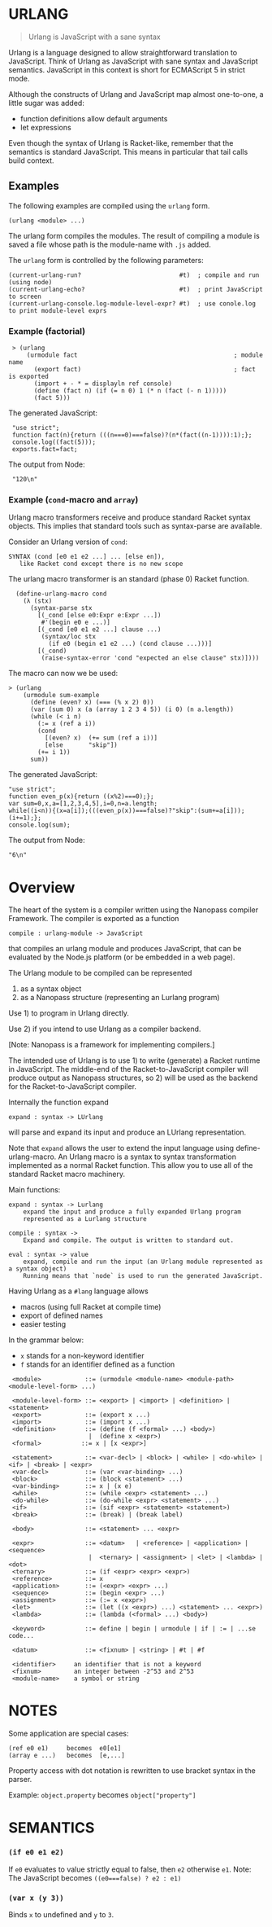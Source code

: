 # URLANG

> Urlang is JavaScript with a sane syntax

Urlang is a language designed to allow straightforward translation to JavaScript.
Think of Urlang as JavaScript with sane syntax and JavaScript semantics.
JavaScript in this context is short for ECMAScript 5 in strict mode.

Although the constructs of Urlang and JavaScript map almost one-to-one,
a little sugar was added:
  * function definitions allow default arguments
  * let expressions

Even though the syntax of Urlang is Racket-like, remember that the
semantics is standard JavaScript. This means in particular that tail calls
build context.


## Examples

The following examples are compiled using the `urlang` form.

    (urlang <module> ...)

The urlang form compiles the modules. The result of compiling
a module is saved a file whose path is the module-name with `.js`
added.

The `urlang` form is controlled by the following parameters:

    (current-urlang-run?                           #t)  ; compile and run (using node)
    (current-urlang-echo?                          #t)  ; print JavaScript to screen
    (current-urlang-console.log-module-level-expr? #t)  ; use conole.log to print module-level exprs


### Example (factorial)

     > (urlang
         (urmodule fact                                           ; module name
           (export fact)                                          ; fact is exported
           (import + - * = displayln ref console)
           (define (fact n) (if (= n 0) 1 (* n (fact (- n 1)))))
           (fact 5)))

The generated JavaScript:

     "use strict";
     function fact(n){return (((n===0)===false)?(n*(fact((n-1)))):1);};
     console.log((fact(5)));
     exports.fact=fact;

The output from Node:

     "120\n"


### Example (`cond`-macro and `array`)

Urlang macro transformers receive and produce standard Racket syntax objects.
This implies that standard tools such as syntax-parse are available.

Consider an Urlang version of `cond`:

    SYNTAX (cond [e0 e1 e2 ...] ... [else en]), 
       like Racket cond except there is no new scope 

 The urlang macro transformer is an standard (phase 0) Racket function.

      (define-urlang-macro cond
        (λ (stx)   
          (syntax-parse stx
            [(_cond [else e0:Expr e:Expr ...])
             #'(begin e0 e ...)]
            [(_cond [e0 e1 e2 ...] clause ...)
             (syntax/loc stx
               (if e0 (begin e1 e2 ...) (cond clause ...)))]
            [(_cond)
             (raise-syntax-error 'cond "expected an else clause" stx)])))
             
 The macro can now we be used:
             
    > (urlang
        (urmodule sum-example
          (define (even? x) (=== (% x 2) 0))
          (var (sum 0) x (a (array 1 2 3 4 5)) (i 0) (n a.length))
          (while (< i n)
            (:= x (ref a i))
            (cond
              [(even? x)  (+= sum (ref a i))]
              [else       "skip"])
            (+= i 1))
          sum))

The generated JavaScript:

    "use strict";
    function even_p(x){return ((x%2)===0);};
    var sum=0,x,a=[1,2,3,4,5],i=0,n=a.length;
    while((i<n)){(x=a[i]);(((even_p(x))===false)?"skip":(sum+=a[i]));(i+=1);};
    console.log(sum);

The output from Node:

    "6\n"

# Overview

The heart of the system is a compiler written using the Nanopass
compiler Framework. The compiler is exported as a function

    compile : urlang-module -> JavaScript

that compiles an urlang module and produces JavaScript,
that can be evaluated by the Node.js platform (or be embedded in a web page).

The Urlang module to be compiled can be represented 

   1. as a syntax object
   2. as a Nanopass structure (representing an Lurlang program)

Use 1) to program in Urlang directly.

Use 2) if you intend to use Urlang as a compiler backend.

[Note: Nanopass is a framework for implementing compilers.]

The intended use of Urlang is to use 1) to write (generate) a Racket runtime in JavaScript.
The middle-end of the Racket-to-JavaScript compiler will produce output as Nanopass
structures, so 2) will be used as the backend for the Racket-to-JavaScript compiler.

Internally the function expand

    expand : syntax -> LUrlang

will parse and expand its input and produce an LUrlang representation.

Note that `expand` allows the user to extend the input language
using define-urlang-macro. An Urlang macro is a syntax to syntax
transformation implemented as a normal Racket function.
This allow you to use all of the standard Racket macro machinery.

Main functions:

    expand : syntax -> Lurlang
        expand the input and produce a fully expanded Urlang program
        represented as a Lurlang structure
        
    compile : syntax ->
        Expand and compile. The output is written to standard out.
        
    eval : syntax -> value
        expand, compile and run the input (an Urlang module represented as a syntax object)
        Running means that `node` is used to run the generated JavaScript.

Having Urlang as a `#lang` language allows

 * macros (using full Racket at compile time)
 * export of defined names
 * easier testing

In the grammar below:

  - `x` stands for a non-keyword identifier
  - `f` stands for an identifier defined as a function

````
 <module>            ::= (urmodule <module-name> <module-path> <module-level-form> ...)

 <module-level-form> ::= <export> | <import> | <definition> | <statement> 
 <export>            ::= (export x ...)
 <import>            ::= (import x ...)
 <definition>        ::= (define (f <formal> ...) <body>)
                      |  (define x <expr>)
 <formal>           ::= x | [x <expr>]

 <statement>         ::= <var-decl> | <block> | <while> | <do-while> | <if> | <break> | <expr> 
 <var-decl>          ::= (var <var-binding> ...)
 <block>             ::= (block <statement> ...)
 <var-binding>       ::= x | (x e)
 <while>             ::= (while <expr> <statement> ...)
 <do-while>          ::= (do-while <expr> <statement> ...)
 <if>                ::= (sif <expr> <statement> <statement>)
 <break>             ::= (break) | (break label)

 <body>              ::= <statement> ... <expr>

 <expr>              ::= <datum>   | <reference> | <application> | <sequence>
                      |  <ternary> | <assignment> | <let> | <lambda> | <dot>
 <ternary>           ::= (if <expr> <expr> <expr>)
 <reference>         ::= x
 <application>       ::= (<expr> <expr> ...)
 <sequence>          ::= (begin <expr> ...)
 <assignment>        ::= (:= x <expr>)
 <let>               ::= (let ((x <expr>) ...) <statement> ... <expr>)
 <lambda>            ::= (lambda (<formal> ...) <body>)

 <keyword>           ::= define | begin | urmodule | if | := | ...se code...

 <datum>             ::= <fixnum> | <string> | #t | #f

 <identifier>     an identifier that is not a keyword
 <fixnum>         an integer between -2^53 and 2^53
 <module-name>    a symbol or string
````

# NOTES

Some application are special cases:

    (ref e0 e1)     becomes  e0[e1]
    (array e ...)   becomes  [e,...]

Property access with dot notation is rewritten to use bracket syntax in the parser.

Example:  `object.property` becomes `object["property"]`


# SEMANTICS

### `(if e0 e1 e2)`
If `e0` evaluates to value strictly equal to false, then `e2` otherwise `e1`.
Note: The JavaScript becomes  `((e0===false) ? e2 : e1)`

### `(var x (y 3))`
Binds `x` to undefined and `y` to `3`.
